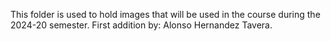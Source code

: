 This folder is used to hold images that will be used in the course during the 2024-20 semester.
First addition by: Alonso Hernandez Tavera.
